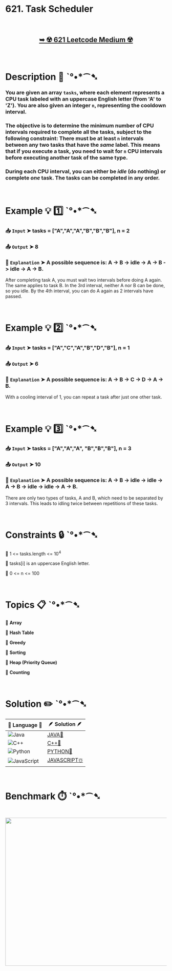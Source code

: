 # 621. Task Scheduler

</br>

<h2 align="center"> 

<a href="https://leetcode.com/problems/task-scheduler/description/"><strong>➥ ☢️ 621 Leetcode Medium ☢️ </strong></a>
</h2>

</br>

# Description 📜 ˋ°•*⁀➷

### You are given an array `tasks`, where each element represents a CPU task labeled with an uppercase English letter (from 'A' to 'Z'). You are also given an integer `n`, representing the cooldown interval.

### The objective is to determine the minimum number of CPU intervals required to complete all the tasks, subject to the following constraint: There must be at least `n` intervals between any two tasks that have the *same* label. This means that if you execute a task, you need to wait for `n` CPU intervals before executing another task of the same type.

### During each CPU interval, you can either be *idle* (do nothing) or complete *one* task. The tasks can be completed in any order.

</br>

# Example 💡 1️⃣ ˋ°•*⁀➷

  ### 📥 `Input`  ➤ tasks = ["A","A","A","B","B","B"], n = 2

  ### 📤 `Output`  ➤ 8

  ### 🔦 `Explanation`  ➤ A possible sequence is: A -> B -> idle -> A -> B -> idle -> A -> B.

After completing task A, you must wait two intervals before doing A again. The same applies to task B. In the 3rd interval, neither A nor B can be done, so you idle. By the 4th interval, you can do A again as 2 intervals have passed.

</br>

# Example 💡 2️⃣ ˋ°•*⁀➷

  ### 📥 `Input` ➤ tasks = ["A","C","A","B","D","B"], n = 1

  ### 📤 `Output`  ➤ 6

  ### 🔦 `Explanation` ➤ A possible sequence is: A -> B -> C -> D -> A -> B.

With a cooling interval of 1, you can repeat a task after just one other task.

</br>

# Example 💡 3️⃣ ˋ°•*⁀➷

  ### 📥 `Input` ➤ tasks = ["A","A","A", "B","B","B"], n = 3

  ### 📤 `Output`  ➤ 10

  ### 🔦 `Explanation` ➤ A possible sequence is: A -> B -> idle -> idle -> A -> B -> idle -> idle -> A -> B.

There are only two types of tasks, A and B, which need to be separated by 3 intervals. This leads to idling twice between repetitions of these tasks.

</br>

# Constraints 🔒 ˋ°•*⁀➷

🔹 1 <= tasks.length <= 10<sup>4</sup> </br>

🔹 tasks[i] is an uppercase English letter. </br>

🔹 0 <= n <= 100 </br>

</br>

# Topics 📋 ˋ°•*⁀➷

🔸 **Array**  </br>

🔸 **Hash Table**  </br>

🔸 **Greedy**  </br>

🔸 **Sorting**  </br>

🔸 **Heap (Priority Queue)**  </br>

🔸 **Counting**  </br>

</br>

# Solution ✏️ ˋ°•*⁀➷

| 📒 Language 📒  | 🪶 Solution 🪶 |
| ------------- | ------------- |
|  ![Java](https://img.shields.io/badge/java-%23ED8B00.svg?style=for-the-badge&logo=openjdk&logoColor=white)  | [JAVA🍁](https://github.com/Prakhar-002/LEETCODE/blob/main/%F0%9F%93%9A%20Study%20%F0%9F%8E%A7%20Plan%20%F0%9F%91%A8%F0%9F%8F%BB%E2%80%8D%F0%9F%92%BB/%F0%9F%A9%B5%20NeetCode%20150%20-%20%F0%9F%8D%87%20Blind%2075%20%2B%2075%20problems/%F0%9F%94%AC%20Examine%20Thoroughly%20%F0%9F%A7%AC/08%20Heap/Day%20%E2%9E%BA%2065%20%F0%9F%A5%A1%20621.%20Task%20Scheduler%20%E2%98%83%EF%B8%8F%20%F0%9F%8D%81%20%F0%9F%8D%B0%20%F0%9F%8E%B2/%F0%9F%8D%81JAVA%20-%20621.%20Task%20Scheduler.java) |
|  ![C++](https://img.shields.io/badge/c++-%2300599C.svg?style=for-the-badge&logo=c%2B%2B&logoColor=white)  | [C++🎲](https://github.com/Prakhar-002/LEETCODE/blob/main/%F0%9F%93%9A%20Study%20%F0%9F%8E%A7%20Plan%20%F0%9F%91%A8%F0%9F%8F%BB%E2%80%8D%F0%9F%92%BB/%F0%9F%A9%B5%20NeetCode%20150%20-%20%F0%9F%8D%87%20Blind%2075%20%2B%2075%20problems/%F0%9F%94%AC%20Examine%20Thoroughly%20%F0%9F%A7%AC/08%20Heap/Day%20%E2%9E%BA%2065%20%F0%9F%A5%A1%20621.%20Task%20Scheduler%20%E2%98%83%EF%B8%8F%20%F0%9F%8D%81%20%F0%9F%8D%B0%20%F0%9F%8E%B2/%F0%9F%8E%B2CPP%20-%20621.%20Task%20Scheduler.cpp)  |
|  ![Python](https://img.shields.io/badge/python-3670A0?style=for-the-badge&logo=python&logoColor=ffdd54)    | [PYTHON🍰](https://github.com/Prakhar-002/LEETCODE/blob/main/%F0%9F%93%9A%20Study%20%F0%9F%8E%A7%20Plan%20%F0%9F%91%A8%F0%9F%8F%BB%E2%80%8D%F0%9F%92%BB/%F0%9F%A9%B5%20NeetCode%20150%20-%20%F0%9F%8D%87%20Blind%2075%20%2B%2075%20problems/%F0%9F%94%AC%20Examine%20Thoroughly%20%F0%9F%A7%AC/08%20Heap/Day%20%E2%9E%BA%2065%20%F0%9F%A5%A1%20621.%20Task%20Scheduler%20%E2%98%83%EF%B8%8F%20%F0%9F%8D%81%20%F0%9F%8D%B0%20%F0%9F%8E%B2/%F0%9F%8D%B0PYTHON%20-%20621.%20Task%20Scheduler.py) |
| ![JavaScript](https://img.shields.io/badge/javascript-%23323330.svg?style=for-the-badge&logo=javascript&logoColor=%23F7DF1E)   | [JAVASCRIPT☃️](https://github.com/Prakhar-002/LEETCODE/blob/main/%F0%9F%93%9A%20Study%20%F0%9F%8E%A7%20Plan%20%F0%9F%91%A8%F0%9F%8F%BB%E2%80%8D%F0%9F%92%BB/%F0%9F%A9%B5%20NeetCode%20150%20-%20%F0%9F%8D%87%20Blind%2075%20%2B%2075%20problems/%F0%9F%94%AC%20Examine%20Thoroughly%20%F0%9F%A7%AC/08%20Heap/Day%20%E2%9E%BA%2065%20%F0%9F%A5%A1%20621.%20Task%20Scheduler%20%E2%98%83%EF%B8%8F%20%F0%9F%8D%81%20%F0%9F%8D%B0%20%F0%9F%8E%B2/%E2%98%83%EF%B8%8FJAVASCRIPT%20-%20621.%20Task%20Scheduler.js) |

</br>

# Benchmark ⏱️ ˋ°•*⁀➷

<h1  align="center" >

<img src ="https://github.com/user-attachments/assets/7e5e5b01-4eee-4c9b-897d-af16123bb7a0" width = "700px" height="462px" />

</h1>
